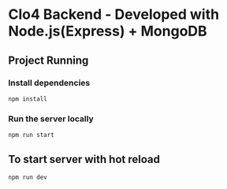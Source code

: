 # Clo4 Backend - Developed with Node.js(Express) + MongoDB

## Project Running

### Install dependencies
`npm install`

### Run the server locally
`npm run start`

## To start server with hot reload 
`npm run dev`
